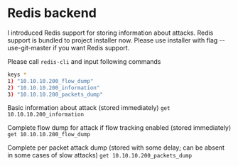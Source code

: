 # Redis backend

I introduced Redis support for storing information about attacks. Redis support is bundled to project installer now. Please use installer with flag --use-git-master if you want Redis support.

Please call ```redis-cli``` and input following commands

```bash
keys *
1) "10.10.10.200_flow_dump"
2) "10.10.10.200_information"
3) "10.10.10.200_packets_dump"
```

Basic information about attack (stored immediately)
```get 10.10.10.200_information```

Complete flow dump for attack if flow tracking enabled (stored immediately)
```get 10.10.10.200_flow_dump```

Complete per packet attack dump (stored with some delay; can be absent in some cases of slow attacks)
```get 10.10.10.200_packets_dump```


